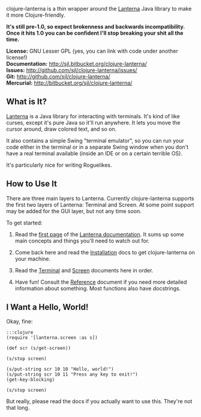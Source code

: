 clojure-lanterna is a thin wrapper around the [Lanterna][] Java library to make
it more Clojure-friendly.

**It's still pre-1.0, so expect brokenness and backwards incompatibility.  Once
it hits 1.0 you can be confident I'll stop breaking your shit all the time.**

**License:** GNU Lesser GPL (yes, you can link with code under another license!)  
**Documentation:** <http://sjl.bitbucket.org/clojure-lanterna/>  
**Issues:** <http://github.com/sjl/clojure-lanterna/issues/>  
**Git:** <http://github.com/sjl/clojure-lanterna/>  
**Mercurial:** <http://bitbucket.org/sjl/clojure-lanterna/>

What is It?
-----------

[Lanterna][] is a Java library for interacting with terminals.  It's kind of
like curses, except it's pure Java so it'll run anywhere.  It lets you move the
cursor around, draw colored text, and so on.

It also contains a simple Swing "terminal emulator", so you can run your code
either in the terminal or in a separate Swing window when you don't have
a real terminal available (inside an IDE or on a certain terrible OS).

It's particularly nice for writing Roguelikes.

How to Use It
-------------

There are three main layers to Lanterna.  Currently clojure-lanterna supports
the first two layers of Lanterna: Terminal and Screen.  At some point support
may be added for the GUI layer, but not any time soon.

To get started:

1. Read the [first page][lanterna-docs] of the [Lanterna
   documentation][lanterna-docs].  It sums up some main concepts and things
   you'll need to watch out for.

2. Come back here and read the [Installation](./installation/) docs to get
   clojure-lanterna on your machine.

3. Read the [Terminal](./terminals/) and [Screen](./screens/) documents here in
   order.

4. Have fun!  Consult the [Reference](./reference/) document if you need more
   detailed information about something.  Most functions also have docstrings.

[Lanterna]: https://code.google.com/p/lanterna/
[lanterna-docs]: https://code.google.com/p/lanterna/wiki/DevelopmentGuide

I Want a Hello, World!
----------------------

Okay, fine:

    :::clojure
    (require '[lanterna.screen :as s])

    (def scr (s/get-screen))

    (s/stop screen)

    (s/put-string scr 10 10 "Hello, world!")
    (s/put-string scr 10 11 "Press any key to exit!")
    (get-key-blocking)

    (s/stop screen)

But really, please read the docs if you actually want to use this.  They're not
that long.
